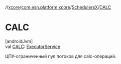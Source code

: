 //[xcore](../../../index.md)/[com.esn.platform.xcore](../index.md)/[SchedulersX](index.md)/[CALC](-c-a-l-c.md)

# CALC

[androidJvm]\
val [CALC](-c-a-l-c.md): [ExecutorService](https://developer.android.com/reference/kotlin/java/util/concurrent/ExecutorService.html)

ЦПУ-ограниченный пул потоков для calc-операций.
